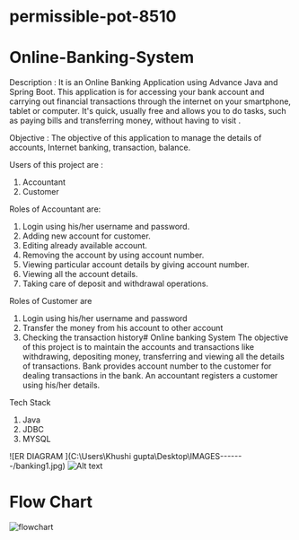 # permissible-pot-8510


# Online-Banking-System
Description : 
It is an Online Banking Application using Advance Java and Spring Boot. This application is for accessing your bank account and carrying out financial transactions through the internet on your smartphone, tablet or computer. It's quick, usually free and allows you to do tasks, such as paying bills and transferring money, without having to visit . 

Objective : 
The objective of this application to manage the details of accounts, Internet banking, transaction, balance.

Users of this project are :
1. Accountant
2. Customer

Roles of Accountant are:
1.  Login using his/her username and password.
2.  Adding new account for customer.
3.  Editing already available account.
4.  Removing the account by using account number.
5.  Viewing particular account details by giving account number.
6.  Viewing all the account details.
7.  Taking care of deposit and withdrawal operations.

Roles of Customer are
1. Login using his/her username and password
2. Transfer the money from his account to other account
3. Checking the transaction history# Online banking System
The objective of this project is to maintain the accounts and transactions like withdrawing, depositing money, transferring and viewing all the details of transactions. Bank provides account number to the customer for dealing transactions in the bank. An accountant registers a customer using his/her details.

Tech Stack

1. Java
2. JDBC
3. MYSQL

![ER DIAGRAM ](C:\Users\Khushi gupta\Desktop\IMAGES-------/banking1.jpg)
<img src="C:\Users\Khushi gupta\Desktop\IMAGES-------/banking1.jpg" alt="Alt text" title="Optional title">
# Flow Chart

![flowchart](https://user-images.githubusercontent.com/70317048/221799200-50129ae4-3bb4-4669-b951-8afa21594601.png)

